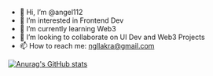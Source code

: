 - 👋 Hi, I’m @angel112
- 👀 I’m interested in Frontend Dev
- 🌱 I’m currently learning Web3
- 💞️ I’m looking to collaborate on UI Dev and Web3 Projects
- 📫 How to reach me: ngllakra@gmail.com

<!---
angel112/angel112 is a ✨ special ✨ repository because its `README.md` (this file) appears on your GitHub profile.
You can click the Preview link to take a look at your changes.
--->

[![Anurag's GitHub stats](https://github-readme-stats.vercel.app/api?username=angel112)](https://github.com/anuraghazra/github-readme-stats)
